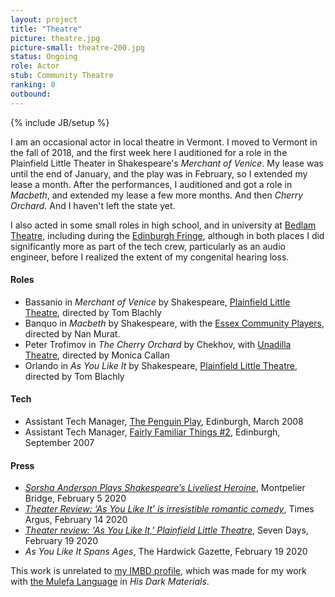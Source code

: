 ```yaml
---
layout: project
title: "Theatre"
picture: theatre.jpg
picture-small: theatre-200.jpg
status: Ongoing
role: Actor
stub: Community Theatre
ranking: 8
outbound: 
---
```

{% include JB/setup %}

I am an occasional actor in local theatre in Vermont. I moved to Vermont in the fall of 2018, and the first week here I auditioned for a role in the Plainfield Little Theater in Shakespeare's _Merchant of Venice_. My lease was until the end of January, and the play was in February, so I extended my lease a month. After the performances, I auditioned and got a role in _Macbeth_, and extended my lease a few more months. And then _Cherry Orchard_. And I haven't left the state yet.

I also acted in some small roles in high school, and in university at [Bedlam Theatre](https://en.wikipedia.org/wiki/Bedlam_Theatre), including during the [Edinburgh Fringe](https://en.wikipedia.org/wiki/Edinburgh_Festival_Fringe), although in both places I did significantly more as part of the tech crew, particularly as an audio engineer, before I realized the extent of my congenital hearing loss.

#### Roles
- Bassanio in _Merchant of Venice_ by Shakespeare, [Plainfield Little Theatre](https://www.facebook.com/people/Plainfield-Little-Theatre/100066588129054/?paipv=0&eav=AfZG2iwz-yuTqVUAGlpNv44UtyH7OK2wXCeMRv2iBSIbcNX3GJO8dh4id8LKVyI4mvA&_rdr), directed by Tom Blachly
- Banquo in _Macbeth_ by Shakespeare, with the [Essex Community Players](https://www.essexplayers.com/macbeth), directed by Nan Murat.
- Peter Trofimov in _The Cherry Orchard_ by Chekhov, with [Unadilla Theatre](https://unadilla.org/), directed by Monica Callan
- Orlando in _As You Like It_ by Shakespeare, [Plainfield Little Theatre](https://www.facebook.com/people/Plainfield-Little-Theatre/100066588129054/?paipv=0&eav=AfZG2iwz-yuTqVUAGlpNv44UtyH7OK2wXCeMRv2iBSIbcNX3GJO8dh4id8LKVyI4mvA&_rdr), directed by Tom Blachly

#### Tech
- Assistant Tech Manager, [The Penguin Play](https://www.bedlamtheatre.co.uk/users/3850), Edinburgh, March 2008
- Assistant Tech Manager, [Fairly Familiar Things #2](https://www.bedlamtheatre.co.uk/users/3850), Edinburgh, September 2007

#### Press
- _[Sorsha Anderson Plays Shakespeare’s Liveliest Heroine](https://montpelierbridge.org/2020/02/sorsha-anderson-plays-shakespeares-liveliest-heroine/?fbclid=IwAR3fLD3jEa4JTMG47WY-jR04CGCATADzK32Z0a-H1q-aFLMo8EOgu1zDVjs)_, Montpelier Bridge, February 5 2020
- _[Theater Review: ‘As You Like It’ is irresistible romantic comedy](https://www.timesargus.com/features/vermont_arts/theater-review-as-you-like-it-is-irresistible-romantic-comedy/article_fa39fb77-ac8c-52e4-956b-e5a2fee47e90.html)_, Times Argus, February 14 2020
- _[Theater review: 'As You Like It,' Plainfield Little Theatre](https://www.sevendaysvt.com/vermont/theater-review-as-you-like-it-plainfield-little-theatre/Content?oid=29689871)_, Seven Days, February 19 2020
- _As You Like It Spans Ages_, The Hardwick Gazette, February 19 2020

This work is unrelated to [my IMBD profile](https://www.imdb.com/name/nm14473746/), which was made for my work with [the Mulefa Language](/mulefa-language) in _His Dark Materials_.  